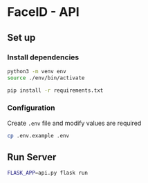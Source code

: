 # FaceID - API

## Set up

### Install dependencies
```sh
python3 -m venv env
source ./env/bin/activate

pip install -r requirements.txt
```

### Configuration

Create `.env` file and modify values are required
```sh
cp .env.example .env
```

## Run Server

```sh
FLASK_APP=api.py flask run
```